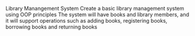 Library Manangement System Create a basic library management system using OOP principles The system will have books and library members, and it will support operations such as adding books, registering books, borrowing books and returning books